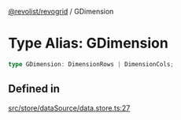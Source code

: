 [@revolist/revogrid](README.md) / GDimension

# Type Alias: GDimension

```ts
type GDimension: DimensionRows | DimensionCols;
```

## Defined in

[src/store/dataSource/data.store.ts:27](https://github.com/revolist/revogrid/blob/32c6316d328fcc561520e19c2a4b987d1e8a85d2/src/store/dataSource/data.store.ts#L27)
